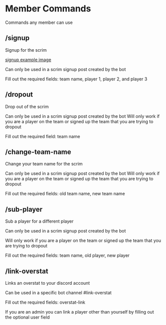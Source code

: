 # Member Commands

Commands any member can use

## /signup
Signup for the scrim

[signup example image](/assets/signup.png)

Can only be used in a scrim signup post created by the bot

Fill out the required fields: team name, player 1, player 2, and player 3

## /dropout
Drop out of the scrim

Can only be used in a scrim signup post created by the bot
Will only work if you are a player on the team or signed up the team that you are trying to dropout

Fill out the required field: team name

## /change-team-name
Change your team name for the scrim

Can only be used in a scrim signup post created by the bot
Will only work if you are a player on the team or signed up the team that you are trying to dropout

Fill out the required fields: old team name, new team name

## /sub-player
Sub a player for a different player

Can only be used in a scrim signup post created by the bot

Will only work if you are a player on the team or signed up the team that you are trying to dropout

Fill out the required fields: team name, old player, new player

## /link-overstat
Links an overstat to your discord account

Can be used in a specific bot channel #link-overstat

Fill out the required fields: overstat-link

If you are an admin you can link a player other than yourself by filling out the optional user field
